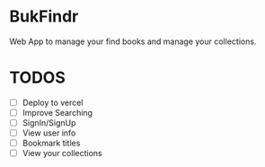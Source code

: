# BukFindr

Web App to manage your find books and manage your collections.

# TODOS

- [ ] Deploy to vercel
- [ ] Improve Searching
- [ ] SignIn/SignUp
- [ ] View user info
- [ ] Bookmark titles
- [ ] View your collections
